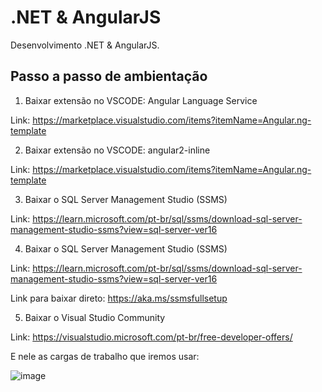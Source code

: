 # .NET & AngularJS
Desenvolvimento .NET & AngularJS.

## Passo a passo de ambientação

1. Baixar extensão no VSCODE: Angular Language Service

Link: https://marketplace.visualstudio.com/items?itemName=Angular.ng-template

2. Baixar extensão no VSCODE: angular2-inline

Link: https://marketplace.visualstudio.com/items?itemName=Angular.ng-template

3. Baixar o SQL Server Management Studio (SSMS)

Link: https://learn.microsoft.com/pt-br/sql/ssms/download-sql-server-management-studio-ssms?view=sql-server-ver16

4. Baixar o SQL Server Management Studio (SSMS)

Link: https://learn.microsoft.com/pt-br/sql/ssms/download-sql-server-management-studio-ssms?view=sql-server-ver16

Link para baixar direto: https://aka.ms/ssmsfullsetup

5. Baixar o Visual Studio Community

Link: https://visualstudio.microsoft.com/pt-br/free-developer-offers/

E nele as cargas de trabalho que iremos usar:

![image](https://user-images.githubusercontent.com/86172286/203126144-9cfb3927-51f7-4177-b8ba-ea0b424c07e7.png)


